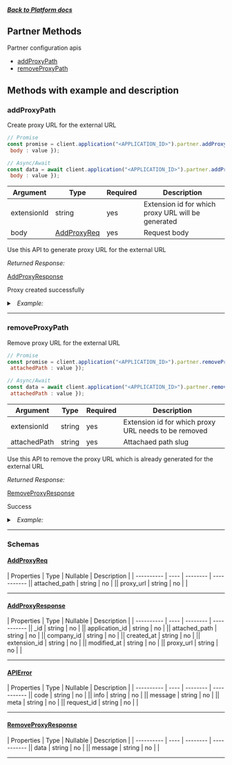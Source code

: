 




##### [Back to Platform docs](./README.md)

## Partner Methods
Partner configuration apis

* [addProxyPath](#addproxypath)
* [removeProxyPath](#removeproxypath)



## Methods with example and description




### addProxyPath
Create proxy URL for the external URL



```javascript
// Promise
const promise = client.application("<APPLICATION_ID>").partner.addProxyPath({  extensionId : value,
 body : value });

// Async/Await
const data = await client.application("<APPLICATION_ID>").partner.addProxyPath({  extensionId : value,
 body : value });
```





| Argument  |  Type  | Required | Description |
| --------- | -----  | -------- | ----------- | 
| extensionId | string | yes | Extension id for which proxy URL will be generated |  
| body | [AddProxyReq](#AddProxyReq) | yes | Request body |


Use this API to generate proxy URL for the external URL

*Returned Response:*




[AddProxyResponse](#AddProxyResponse)

Proxy created successfully




<details>
<summary><i>&nbsp; Example:</i></summary>

```json
{
  "_id": "607406b8a472cd527303692f",
  "attached_path": "test",
  "proxy_url": "https://www.abc.com",
  "company_id": "1",
  "application_id": "000000000000000000000004",
  "extension_id": "6073280be899ea5b1150fd9d",
  "created_at": "2021-04-12T08:37:12.077Z",
  "modified_at": "2021-04-12T08:37:12.077Z"
}
```
</details>









---


### removeProxyPath
Remove proxy URL for the external URL



```javascript
// Promise
const promise = client.application("<APPLICATION_ID>").partner.removeProxyPath({  extensionId : value,
 attachedPath : value });

// Async/Await
const data = await client.application("<APPLICATION_ID>").partner.removeProxyPath({  extensionId : value,
 attachedPath : value });
```





| Argument  |  Type  | Required | Description |
| --------- | -----  | -------- | ----------- | 
| extensionId | string | yes | Extension id for which proxy URL needs to be removed |   
| attachedPath | string | yes | Attachaed path slug |  



Use this API to remove the proxy URL which is already generated for the external URL

*Returned Response:*




[RemoveProxyResponse](#RemoveProxyResponse)

Success




<details>
<summary><i>&nbsp; Example:</i></summary>

```json
{
  "message": "Proxy URL deleted",
  "data": {
    "_id": "607406b8a472cd527303692f",
    "attached_path": "test",
    "proxy_url": "https://www.abc.com",
    "company_id": "1",
    "application_id": "000000000000000000000004",
    "extension_id": "6073280be899ea5b1150fd9d",
    "created_at": "2021-04-12T08:37:12.077Z",
    "modified_at": "2021-04-12T08:37:12.077Z"
  }
}
```
</details>









---



### Schemas


#### [AddProxyReq](#AddProxyReq)

 | Properties | Type | Nullable | Description |
 | ---------- | ---- | -------- | ----------- || attached_path | string |  no  |  || proxy_url | string |  no  |  |

---

#### [AddProxyResponse](#AddProxyResponse)

 | Properties | Type | Nullable | Description |
 | ---------- | ---- | -------- | ----------- || _id | string |  no  |  || application_id | string |  no  |  || attached_path | string |  no  |  || company_id | string |  no  |  || created_at | string |  no  |  || extension_id | string |  no  |  || modified_at | string |  no  |  || proxy_url | string |  no  |  |

---

#### [APIError](#APIError)

 | Properties | Type | Nullable | Description |
 | ---------- | ---- | -------- | ----------- || code | string |  no  |  || info | string |  no  |  || message | string |  no  |  || meta | string |  no  |  || request_id | string |  no  |  |

---

#### [RemoveProxyResponse](#RemoveProxyResponse)

 | Properties | Type | Nullable | Description |
 | ---------- | ---- | -------- | ----------- || data | string |  no  |  || message | string |  no  |  |

---




